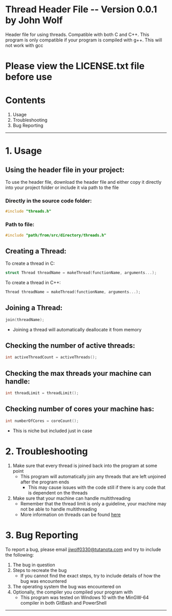 # Thread Header File -- Version 0.0.1 by John Wolf
Header file for using threads. Compatible with both C and C++. This program is only compatible if your program is compiled with g++. This will not work with gcc

# Please view the LICENSE.txt file before use

# Contents
1. Usage
2. Troubleshooting
3. Bug Reporting
***
# 1. Usage
## Using the header file in your project:
To use the header file, download the header file and either copy it directly into your project folder or include it via path to the file
### Directly in the source code folder:
``` c
#include "threads.h"
```
### Path to file:
``` c
#include "path/from/src/directory/threads.h"
```
## Creating a Thread:
To create a thread in C:
``` c
struct Thread threadName = makeThread(functionName, arguments...);
```
To create a thread in C++:
``` cpp
Thread threadName = makeThread(functionName, arguments...);
```
## Joining a Thread:
``` c
join(threadName);
```
* Joining a thread will automatically deallocate it from memory
## Checking the number of active threads:
``` c
int activeThreadCount = activeThreads();
```
## Checking the max threads your machine can handle:
``` c
int threadLimit = threadLimit();
```
## Checking number of cores your machine has:
``` c
int numberOfCores = coreCount();
```
* This is niche but included just in case
# 2. Troubleshooting
1. Make sure that every thread is joined back into the program at some point
	* This program will automatically join any threads that are left unjoined after the program ends
		+ This may cause issues with the code still if there is any code that is dependent on the threads
2. Make sure that your machine can handle multithreading
	* Remember that the thread limit is only a guideline, your machine may not be able to handle multithreading
	* More information on threads can be found <a href="https://cplusplus.com/reference/thread/thread">here<a/>
# 3. Bug Reporting
To report a bug, please email jjwolf0330@tutanota.com and try to include the following:
1. The bug in question
2. Steps to recreate the bug
	* If you cannot find the exact steps, try to include details of how the bug was encountered
3. The operating system the bug was encountered on
4. Optionally, the compiler you compiled your program with
	* This program was tested on Windows 10 with the MinGW-64 compiler in both GitBash and PowerShell
***
